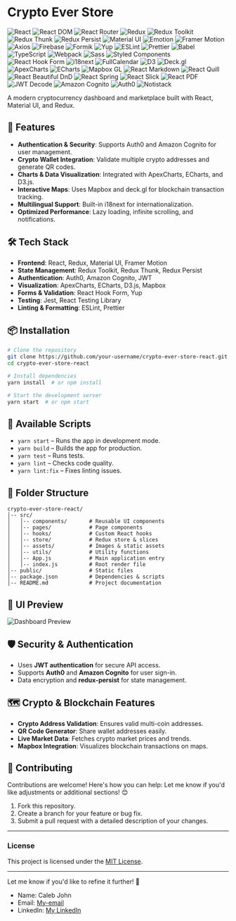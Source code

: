 # Crypto Ever Store 


<div>
  <img src="https://img.shields.io/badge/-React-black?style=for-the-badge&logo=react&logoColor=white&color=61DAFB" alt="React" />
<img src="https://img.shields.io/badge/-React_DOM-black?style=for-the-badge&logo=react&logoColor=white&color=61DAFB" alt="React DOM" />
<img src="https://img.shields.io/badge/-React_Router-black?style=for-the-badge&logo=reactrouter&logoColor=white&color=CA4245" alt="React Router" />
<img src="https://img.shields.io/badge/-Redux-black?style=for-the-badge&logo=redux&logoColor=white&color=764ABC" alt="Redux" />
<img src="https://img.shields.io/badge/-Redux_Toolkit-black?style=for-the-badge&logo=redux&logoColor=white&color=764ABC" alt="Redux Toolkit" />
<img src="https://img.shields.io/badge/-Redux_Thunk-black?style=for-the-badge&logo=redux&logoColor=white&color=764ABC" alt="Redux Thunk" />
<img src="https://img.shields.io/badge/-Redux_Persist-black?style=for-the-badge&logo=redux&logoColor=white&color=764ABC" alt="Redux Persist" />
<img src="https://img.shields.io/badge/-MUI-black?style=for-the-badge&logo=mui&logoColor=white&color=007FFF" alt="Material UI" />
<img src="https://img.shields.io/badge/-Emotion-black?style=for-the-badge&logo=emotion&logoColor=white&color=DB7093" alt="Emotion" />
<img src="https://img.shields.io/badge/-Framer_Motion-black?style=for-the-badge&logo=framer&logoColor=white&color=0055FF" alt="Framer Motion" />
<img src="https://img.shields.io/badge/-Axios-black?style=for-the-badge&logo=axios&logoColor=white&color=5A29E4" alt="Axios" />
<img src="https://img.shields.io/badge/-Firebase-black?style=for-the-badge&logo=firebase&logoColor=white&color=FFCA28" alt="Firebase" />
<img src="https://img.shields.io/badge/-Formik-black?style=for-the-badge&logo=formik&logoColor=white&color=0288D1" alt="Formik" />
<img src="https://img.shields.io/badge/-Yup-black?style=for-the-badge&logo=yup&logoColor=white&color=4CAF50" alt="Yup" />
<img src="https://img.shields.io/badge/-ESLint-black?style=for-the-badge&logo=eslint&logoColor=white&color=4B32C3" alt="ESLint" />
<img src="https://img.shields.io/badge/-Prettier-black?style=for-the-badge&logo=prettier&logoColor=white&color=F7B93E" alt="Prettier" />
<img src="https://img.shields.io/badge/-Babel-black?style=for-the-badge&logo=babel&logoColor=white&color=F9DC3E" alt="Babel" />
<img src="https://img.shields.io/badge/-TypeScript-black?style=for-the-badge&logo=typescript&logoColor=white&color=3178C6" alt="TypeScript" />
<img src="https://img.shields.io/badge/-Webpack-black?style=for-the-badge&logo=webpack&logoColor=white&color=8DD6F9" alt="Webpack" />
<img src="https://img.shields.io/badge/-Sass-black?style=for-the-badge&logo=sass&logoColor=white&color=CC6699" alt="Sass" />
<img src="https://img.shields.io/badge/-Styled_Components-black?style=for-the-badge&logo=styled-components&logoColor=white&color=DB7093" alt="Styled Components" />
<img src="https://img.shields.io/badge/-React_Hook_Form-black?style=for-the-badge&logo=reacthookform&logoColor=white&color=EC5990" alt="React Hook Form" />
<img src="https://img.shields.io/badge/-i18next-black?style=for-the-badge&logo=i18next&logoColor=white&color=26A69A" alt="i18next" />
<img src="https://img.shields.io/badge/-FullCalendar-black?style=for-the-badge&logo=fullcalendar&logoColor=white&color=007FFF" alt="FullCalendar" />
<img src="https://img.shields.io/badge/-D3-black?style=for-the-badge&logo=d3.js&logoColor=white&color=F9A03C" alt="D3" />
<img src="https://img.shields.io/badge/-Deck.gl-black?style=for-the-badge&logo=deckgl&logoColor=white&color=00A4E4" alt="Deck.gl" />
<img src="https://img.shields.io/badge/-ApexCharts-black?style=for-the-badge&logo=apexcharts&logoColor=white&color=008FFB" alt="ApexCharts" />
<img src="https://img.shields.io/badge/-ECharts-black?style=for-the-badge&logo=echarts&logoColor=white&color=C71D23" alt="ECharts" />
<img src="https://img.shields.io/badge/-Mapbox_GL-black?style=for-the-badge&logo=mapbox&logoColor=white&color=4264FB" alt="Mapbox GL" />
<img src="https://img.shields.io/badge/-React_Markdown-black?style=for-the-badge&logo=markdown&logoColor=white&color=000000" alt="React Markdown" />
<img src="https://img.shields.io/badge/-React_Quill-black?style=for-the-badge&logo=quill&logoColor=white&color=3399FF" alt="React Quill" />
<img src="https://img.shields.io/badge/-React_Beautiful_DnD-black?style=for-the-badge&logo=react&logoColor=white&color=61DAFB" alt="React Beautiful DnD" />
<img src="https://img.shields.io/badge/-React_Spring-black?style=for-the-badge&logo=react&logoColor=white&color=FF6F61" alt="React Spring" />
<img src="https://img.shields.io/badge/-React_Slick-black?style=for-the-badge&logo=react&logoColor=white&color=61DAFB" alt="React Slick" />
<img src="https://img.shields.io/badge/-React_PDF-black?style=for-the-badge&logo=react&logoColor=white&color=FFCA28" alt="React PDF" />
<img src="https://img.shields.io/badge/-JWT_Decode-black?style=for-the-badge&logo=jsonwebtokens&logoColor=white&color=000000" alt="JWT Decode" />
<img src="https://img.shields.io/badge/-Amazon_Cognito-black?style=for-the-badge&logo=amazonaws&logoColor=white&color=FF9900" alt="Amazon Cognito" />
<img src="https://img.shields.io/badge/-Auth0-black?style=for-the-badge&logo=auth0&logoColor=white&color=EB5424" alt="Auth0" />
<img src="https://img.shields.io/badge/-Notistack-black?style=for-the-badge&logo=notistack&logoColor=white&color=00BFA5" alt="Notistack" />
</div>

A modern cryptocurrency dashboard and marketplace built with React, Material UI, and Redux.

## 🚀 Features
- **Authentication & Security**: Supports Auth0 and Amazon Cognito for user management.
- **Crypto Wallet Integration**: Validate multiple crypto addresses and generate QR codes.
- **Charts & Data Visualization**: Integrated with ApexCharts, ECharts, and D3.js.
- **Interactive Maps**: Uses Mapbox and deck.gl for blockchain transaction tracking.
- **Multilingual Support**: Built-in i18next for internationalization.
- **Optimized Performance**: Lazy loading, infinite scrolling, and notifications.

## 🛠️ Tech Stack
- **Frontend**: React, Redux, Material UI, Framer Motion
- **State Management**: Redux Toolkit, Redux Thunk, Redux Persist
- **Authentication**: Auth0, Amazon Cognito, JWT
- **Visualization**: ApexCharts, ECharts, D3.js, Mapbox
- **Forms & Validation**: React Hook Form, Yup
- **Testing**: Jest, React Testing Library
- **Linting & Formatting**: ESLint, Prettier

## 📦 Installation

```sh
# Clone the repository
git clone https://github.com/your-username/crypto-ever-store-react.git
cd crypto-ever-store-react

# Install dependencies
yarn install  # or npm install

# Start the development server
yarn start  # or npm start
```

## 📌 Available Scripts
- `yarn start` – Runs the app in development mode.
- `yarn build` – Builds the app for production.
- `yarn test` – Runs tests.
- `yarn lint` – Checks code quality.
- `yarn lint:fix` – Fixes linting issues.

## 📖 Folder Structure
```
crypto-ever-store-react/
│-- src/
│   │-- components/       # Reusable UI components
│   │-- pages/            # Page components
│   │-- hooks/            # Custom React hooks
│   │-- store/            # Redux store & slices
│   │-- assets/           # Images & static assets
│   │-- utils/            # Utility functions
│   │-- App.js            # Main application entry
│   │-- index.js          # Root render file
│-- public/               # Static files
│-- package.json          # Dependencies & scripts
│-- README.md             # Project documentation
```

## 🎨 UI Preview
![Dashboard Preview](https://your-image-url.com/dashboard.png)

## 🛡️ Security & Authentication
- Uses **JWT authentication** for secure API access.
- Supports **Auth0** and **Amazon Cognito** for user sign-in.
- Data encryption and **redux-persist** for state management.

## 🗺️ Crypto & Blockchain Features
- **Crypto Address Validation**: Ensures valid multi-coin addresses.
- **QR Code Generator**: Share wallet addresses easily.
- **Live Market Data**: Fetches crypto market prices and trends.
- **Mapbox Integration**: Visualizes blockchain transactions on maps.

## 🤝 Contributing

Contributions are welcome! Here's how you can help:
Let me know if you'd like adjustments or additional sections! 😊

1. Fork this repository.
2. Create a branch for your feature or bug fix.
3. Submit a pull request with a detailed description of your changes.

---

### License
This project is licensed under the [MIT License](LICENSE).

---

Let me know if you'd like to refine it further! 🚀
- Name: Caleb John
- Email: [My-email](mailto:johncaleb022@gmail.com)  
- LinkedIn: [My LinkedIn](https://www.linkedin.com/in/caleb-john-48a1bb29a)
